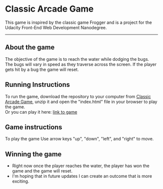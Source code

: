 Classic Arcade Game
===============================

This game is inspired by the classic game Frogger and is a project for the Udacity Front-End Web Development Nanodegree.

---

## About the game

The objective of the game is to reach the water while dodging the bugs. The bugs will vary in speed as they traverse across the screen.
If the player gets hit by a bug the game will reset.

## Running Instructions

To run the game, download the repository to your computer from <a href="https://github.com/diondlewis/game">Classic Arcade Game</a>, unzip it and open the "index.html" file in your browser to play the game.
<br>
Or you can play it here:
<a href='http://diondlewis.github.io/game'>link to game</a>

## Game instructions
To play the game
Use arrow keys "up", "down", "left", and "right" to move.

## Winning the game
* Right now once the player reaches the water, the player has won the game and the game will reset.
* I'm hoping that in future updates I can create an outcome that is more exciting.

